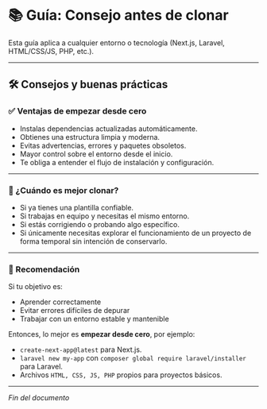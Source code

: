 # 📚 Guía: Consejo antes de clonar

Esta guía aplica a cualquier entorno o tecnología (Next.js, Laravel, HTML/CSS/JS, PHP, etc.).

---

## 🛠 Consejos y buenas prácticas

### ✅ Ventajas de empezar desde cero

- Instalas dependencias actualizadas automáticamente.
- Obtienes una estructura limpia y moderna.
- Evitas advertencias, errores y paquetes obsoletos.
- Mayor control sobre el entorno desde el inicio.
- Te obliga a entender el flujo de instalación y configuración.

---

### 🤔 ¿Cuándo es mejor clonar?

- Si ya tienes una plantilla confiable.
- Si trabajas en equipo y necesitas el mismo entorno.
- Si estás corrigiendo o probando algo específico.
- Si únicamente necesitas explorar el funcionamiento de un proyecto de forma temporal sin intención de conservarlo.

---

### 🧠 Recomendación

Si tu objetivo es:

- Aprender correctamente
- Evitar errores difíciles de depurar
- Trabajar con un entorno estable y mantenible

Entonces, lo mejor es **empezar desde cero**, por ejemplo:

- `create-next-app@latest` para Next.js.
- `laravel new my-app` con `composer global require laravel/installer` para Laravel.
- Archivos `HTML, CSS, JS, PHP` propios para proyectos básicos.

---

*Fin del documento*
